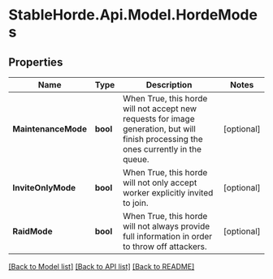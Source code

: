 # StableHorde.Api.Model.HordeModes

## Properties

Name | Type | Description | Notes
------------ | ------------- | ------------- | -------------
**MaintenanceMode** | **bool** | When True, this horde will not accept new requests for image generation, but will finish processing the ones currently in the queue. | [optional] 
**InviteOnlyMode** | **bool** | When True, this horde will not only accept worker explicitly invited to join. | [optional] 
**RaidMode** | **bool** | When True, this horde will not always provide full information in order to throw off attackers. | [optional] 

[[Back to Model list]](../README.md#documentation-for-models) [[Back to API list]](../README.md#documentation-for-api-endpoints) [[Back to README]](../README.md)

